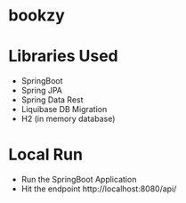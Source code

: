 # bookzy

# Libraries Used
- SpringBoot
- Spring JPA
- Spring Data Rest
- Liquibase DB Migration
- H2 (in memory database)

# Local Run
- Run the SpringBoot Application
- Hit the endpoint http://localhost:8080/api/